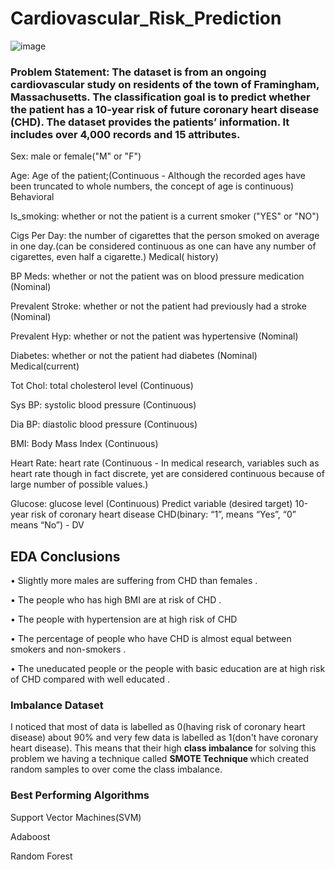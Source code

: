 # Cardiovascular_Risk_Prediction

![image](https://user-images.githubusercontent.com/101803400/211762760-694a8ffc-d048-43ba-85db-17dc528c3aa2.png)





### Problem Statement: The dataset is from an ongoing cardiovascular study on residents of the town of Framingham, Massachusetts. The classification goal is to predict whether the patient has a 10-year risk of future coronary heart disease (CHD). The dataset provides the patients’ information. It includes over 4,000 records and 15 attributes.

Sex: male or female("M" or "F")

Age: Age of the patient;(Continuous - Although the recorded ages have been truncated to whole numbers, the concept of age is continuous) Behavioral

Is_smoking: whether or not the patient is a current smoker ("YES" or "NO")

Cigs Per Day: the number of cigarettes that the person smoked on average in one day.(can be considered continuous as one can have any number of cigarettes, even half a cigarette.) Medical( history)

BP Meds: whether or not the patient was on blood pressure medication (Nominal)

Prevalent Stroke: whether or not the patient had previously had a stroke (Nominal)

Prevalent Hyp: whether or not the patient was hypertensive (Nominal)

Diabetes: whether or not the patient had diabetes (Nominal) Medical(current)

Tot Chol: total cholesterol level (Continuous)

Sys BP: systolic blood pressure (Continuous)

Dia BP: diastolic blood pressure (Continuous)

BMI: Body Mass Index (Continuous)

Heart Rate: heart rate (Continuous - In medical research, variables such as heart rate though in fact discrete, yet are considered continuous because of large number of possible values.)

Glucose: glucose level (Continuous) Predict variable (desired target) 10-year risk of coronary heart disease CHD(binary: “1”, means “Yes”, “0” means “No”) - DV



## EDA Conclusions

• Slightly more males are suffering from CHD than females .

• The people who has high BMI are at risk of CHD . 

• The people with hypertension are at high risk of CHD 

• The percentage of people who have CHD is almost equal between smokers and non-smokers .

• The uneducated people or the people with basic education are at high risk of CHD compared with well educated .


### Imbalance Dataset

I noticed that most of data is labelled as 0(having risk of coronary heart disease) about 90% and very few data is labelled as 1(don't have coronary heart disease). This means that their high <b> class imbalance </b>  for  solving this problem we having a technique called <b> SMOTE Technique </b> which created random samples to over come the class imbalance.


### Best Performing Algorithms

Support Vector Machines(SVM)

Adaboost

Random Forest
